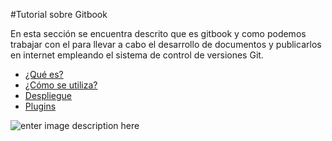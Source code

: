 #Tutorial sobre Gitbook

En esta sección se encuentra descrito que es gitbook y como podemos trabajar con el para llevar a cabo el desarrollo de documentos y publicarlos en internet empleando el sistema de control de versiones Git.

  * [¿Qué es?](gitbook/queesgitbook.md) 
  * [¿Cómo se utiliza?](gitbook/comoseutilizagitbook.md)
  * [Despliegue](gitbook/desplieguegitbook.md)
  * [Plugins](gitbook/plugins.md)

![enter image description here](https://ucarecdn.com/24e81169-56fa-4496-9995-ed5cb61ffd31/)